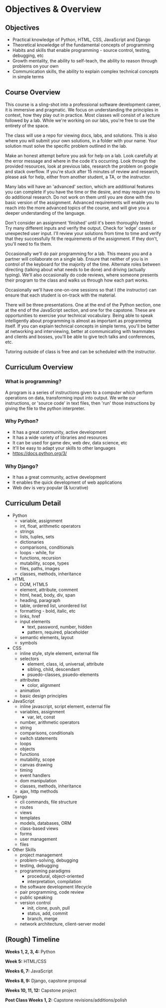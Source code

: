 # Objectives & Overview

## Objectives

- Practical knowledge of Python, HTML, CSS, JavaScript and Django
- Theoretical knowledge of the fundamental concepts of programming
- Habits and skills that enable programming - source control, testing, debugging, etc
- Growth mentality, the ability to self-teach, the ability to reason through problems on your own
- Communication skills, the ability to explain complex technical concepts in simple terms

## Course Overview

This course is a sling-shot into a professional software development career, it is immersive and pragmatic. We focus on understanding the principles in context, how they play out in practice. Most classes will consist of a lecture followed by a lab. While we're working on our labs, you're free to use the entirety of the space.

The class will use a repo for viewing docs, labs, and solutions. This is also where you will submit your own solutions, in a folder with your name. Your solution must solve the specific problem outlined in the lab.

Make an honest attempt before you ask for help on a lab. Look carefully at the error message and where in the code it's occurring. Look through the provided resources, look at previous labs, research the problem on google and stack overflow. If you're stuck after 15 minutes of review and research, please ask for help, either from another student, a TA, or the instructor.

Many labs will have an 'advanced' section, which are additional features you can complete if you have the time or the desire, and may require you to do additional research. Do not work on them until you are done with the basic version of the assignment. Advanced requirements will enable you to reach into the more advanced topics of the course, and will give you a deeper understanding of the language.

Don't consider an assignment 'finished' until it's been thoroughly tested. Try many different inputs and verify the output. Check for 'edge' cases or unexpected user input. I'll review your solutions from time to time and verify that they successfully fit the requirements of the assignment. If they don't, you'll need to fix them.

Occasionally we'll do pair programming for a lab. This means you and a partner will collaborate on a single lab. Ensure that neither of you is in control of the keyboard for the majority of the time. Alternate roles between directing (talking about what needs to be done) and driving (actually typing). We'll also occasionally do code reviews, where someone presents their program to the class and walks us through how each part works.

Occasionally we'll have one-on-one sessions so that I (the instructor) can ensure that each student is on-track with the material.

There will be three presentations. One at the end of the Python section, one at the end of the JavaScript section, and one for the capstone. These are opportunities to exercise your technical vocabulary. Being able to speak intelligently about programming is almost as important as programming itself. If you can explain technical concepts in simple terms, you'll be better at networking and interviewing, better at communicating with teammates and clients and bosses, you'll be able to give tech talks and conferences, etc.

Tutoring outside of class is free and can be scheduled with the instructor.

## Curriculum Overview

### What is programming?

A program is a series of instructions given to a computer which perform operations on data, transforming input into output. We write our instructions, or 'source code' in text files, then 'run' those instructions by giving the file to the python interpreter.

### Why Python?

- It has a great community, active development
- It has a wide variety of libraries and resources
- It can be used for game dev, web dev, data science, etc
- It'll be easy to adapt your skills to other languages
- https://docs.python.org/3/

### Why Django?

- It has a great community, active development
- It enables the quick development of web applications
- Web dev is very popular (& lucrative)


## Curriculum Detail

- Python
	- variable, assignment
	- int, float, arithmetic operators
	- strings
	- lists, tuples, sets
	- dictionaries
	- comparisons, conditionals
	- loops - while, for
	- functions, recursion
	- mutability, scope, types
	- files, paths, images
	- classes, methods, inheritance
- HTML
	- DOM, HTML5
	- element, attribute, comment
	- html, head, body, div, span
	- heading, paragraph
	- table, ordered list, unordered list
	- formatting - bold, italic, etc
	- links, href
	- input elements
		- text, password, number, hidden
		- pattern, required, placeholder
	- semantic elements, layout
	- symbols
- CSS
	- inline style, style element, external file
	- selectors
		- element, class, id, universal, attribute
		- sibling, child, descendant
		- psuedo-classes, psuedo-elements
	- attributes
		- color, alignment
	- animation
	- basic design principles		
- JavaScript
	- inline javascript, script element, external file
	- variables, assignment
		- var, let, const
	- number, arithmetic operators
	- string
	- comparisons, conditionals
	- switch statements
	- loops
	- objects
	- functions
	- mutability, scope
	- canvas drawing
	- timing
	- event handlers
	- dom manipulation
	- classes, methods, inheritance
	- ajax, http methods
- Django
	- cli commands, file structure
	- routes
	- views
	- templates
	- models, databases, ORM
	- class-based views
	- forms
	- user management
	- files
- Other Skills
	- project management
	- problem-solving, debugging
	- testing, debugging
	- programming paradigms
	    - procedural, object-oriented
	    - interpretation, compilation
	- the software development lifecycle
	- pair programming, code review
	- public speaking
	- version control
		- init, clone, push, pull
		- status, add, commit
		- branch, merge
	- network architecture, client-server model
	

## (Rough) Timeline

**Weeks 1, 2, 3, 4:** Python

**Week 5:** HTML/CSS

**Weeks 6, 7:** JavaScript

**Weeks 8, 9:** Django, capstone proposal

**Weeks 10, 11, 12:** Capstone project

**Post Class Weeks 1, 2:** Capstone revisions/additions/polish